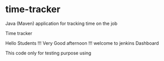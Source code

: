 # time-tracker
Java (Maven) application for tracking time on the job

Time tracker

Hello Students !!! Very Good afternoon !!! welcome to jenkins Dashboard

This code only for testing purpose using
